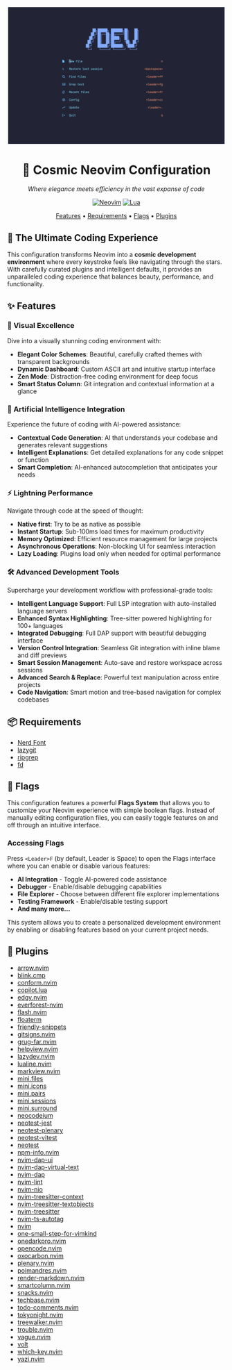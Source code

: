 <div align="center">
  <img src="assets/readme/neovim.png" alt="Neovim Logo" width="500"/>
  
  # 🌌 Cosmic Neovim Configuration
  
  *Where elegance meets efficiency in the vast expanse of code*
  
  [![Neovim](https://img.shields.io/badge/Neovim-%2311AB00.svg?style=for-the-badge&logo=neovim&logoColor=white)](https://neovim.io/)
  [![Lua](https://img.shields.io/badge/lua-%232C2D72.svg?style=for-the-badge&logo=lua&logoColor=white)](https://www.lua.org/)
  
  <p align="center">
    <a href="#-features">Features</a> •
    <a href="#-requirements">Requirements</a> •
    <a href="#-flags">Flags</a> •
    <a href="#-plugins">Plugins</a>
  </p>
</div>

## 🌟 The Ultimate Coding Experience

This configuration transforms Neovim into a **cosmic development environment** where every keystroke feels like navigating through the stars. With carefully curated plugins and intelligent defaults, it provides an unparalleled coding experience that balances beauty, performance, and functionality.

## ✨ Features

### 🎨 Visual Excellence
Dive into a visually stunning coding environment with:
- **Elegant Color Schemes**: Beautiful, carefully crafted themes with transparent backgrounds
- **Dynamic Dashboard**: Custom ASCII art and intuitive startup interface
- **Zen Mode**: Distraction-free coding environment for deep focus
- **Smart Status Column**: Git integration and contextual information at a glance

### 🧠 Artificial Intelligence Integration
Experience the future of coding with AI-powered assistance:
- **Contextual Code Generation**: AI that understands your codebase and generates relevant suggestions
- **Intelligent Explanations**: Get detailed explanations for any code snippet or function
- **Smart Completion**: AI-enhanced autocompletion that anticipates your needs

### ⚡ Lightning Performance
Navigate through code at the speed of thought:
- **Native first**: Try to be as native as possible
- **Instant Startup**: Sub-100ms load times for maximum productivity
- **Memory Optimized**: Efficient resource management for large projects
- **Asynchronous Operations**: Non-blocking UI for seamless interaction
- **Lazy Loading**: Plugins load only when needed for optimal performance

### 🛠️ Advanced Development Tools
Supercharge your development workflow with professional-grade tools:
- **Intelligent Language Support**: Full LSP integration with auto-installed language servers
- **Enhanced Syntax Highlighting**: Tree-sitter powered highlighting for 100+ languages
- **Integrated Debugging**: Full DAP support with beautiful debugging interface
- **Version Control Integration**: Seamless Git integration with inline blame and diff previews
- **Smart Session Management**: Auto-save and restore workspace across sessions
- **Advanced Search & Replace**: Powerful text manipulation across entire projects
- **Code Navigation**: Smart motion and tree-based navigation for complex codebases

## 📦 Requirements

- [Nerd Font](https://www.nerdfonts.com/)
- [lazygit](https://github.com/jesseduffield/lazygit)
- [ripgrep](https://github.com/BurntSushi/ripgrep)
- [fd](https://github.com/sharkdp/fd)

## 🏁 Flags

This configuration features a powerful **Flags System** that allows you to customize your Neovim experience with simple boolean flags. Instead of manually editing configuration files, you can easily toggle features on and off through an intuitive interface.

### Accessing Flags
Press `<Leader>F` (by default, Leader is Space) to open the Flags interface where you can enable or disable various features:

- **AI Integration** - Toggle AI-powered code assistance
- **Debugger** - Enable/disable debugging capabilities
- **File Explorer** - Choose between different file explorer implementations
- **Testing Framework** - Enable/disable testing support
- **And many more...**

This system allows you to create a personalized development environment by enabling or disabling features based on your current project needs.

## 🔌 Plugins

- [arrow.nvim](https://github.com/otavioschwanck/arrow.nvim)
- [blink.cmp](https://github.com/saghen/blink.cmp)
- [conform.nvim](https://github.com/stevearc/conform.nvim)
- [copilot.lua](https://github.com/zbirenbaum/copilot.lua)
- [edgy.nvim](https://github.com/folke/edgy.nvim)
- [everforest-nvim](https://github.com/neanias/everforest-nvim)
- [flash.nvim](https://github.com/folke/flash.nvim)
- [floaterm](https://github.com/nvzone/floaterm)
- [friendly-snippets](https://github.com/rafamadriz/friendly-snippets)
- [gitsigns.nvim](https://github.com/lewis6991/gitsigns.nvim)
- [grug-far.nvim](https://github.com/MagicDuck/grug-far.nvim)
- [helpview.nvim](https://github.com/OXY2DEV/helpview.nvim)
- [lazydev.nvim](https://github.com/folke/lazydev.nvim)
- [lualine.nvim](https://github.com/nvim-lualine/lualine.nvim)
- [markview.nvim](https://github.com/OXY2DEV/markview.nvim)
- [mini.files](https://github.com/echasnovski/mini.files)
- [mini.icons](https://github.com/echasnovski/mini.icons)
- [mini.pairs](https://github.com/echasnovski/mini.pairs)
- [mini.sessions](https://github.com/echasnovski/mini.sessions)
- [mini.surround](https://github.com/echasnovski/mini.surround)
- [neocodeium](https://github.com/monkoose/neocodeium)
- [neotest-jest](https://github.com/nvim-neotest/neotest-jest)
- [neotest-plenary](https://github.com/nvim-neotest/neotest-plenary)
- [neotest-vitest](https://github.com/marilari88/neotest-vitest)
- [neotest](https://github.com/nvim-neotest/neotest)
- [npm-info.nvim](https://github.com/pxnditxyr/npm-info.nvim)
- [nvim-dap-ui](https://github.com/rcarriga/nvim-dap-ui)
- [nvim-dap-virtual-text](https://github.com/theHamsta/nvim-dap-virtual-text)
- [nvim-dap](https://github.com/mfussenegger/nvim-dap)
- [nvim-lint](https://github.com/mfussenegger/nvim-lint)
- [nvim-nio](https://github.com/nvim-neotest/nvim-nio)
- [nvim-treesitter-context](https://github.com/nvim-treesitter/nvim-treesitter-context)
- [nvim-treesitter-textobjects](https://github.com/nvim-treesitter/nvim-treesitter-textobjects)
- [nvim-treesitter](https://github.com/nvim-treesitter/nvim-treesitter)
- [nvim-ts-autotag](https://github.com/windwp/nvim-ts-autotag)
- [nvim](https://github.com/catppuccin/nvim)
- [one-small-step-for-vimkind](https://github.com/jbyuki/one-small-step-for-vimkind)
- [onedarkpro.nvim](https://github.com/olimorris/onedarkpro.nvim)
- [opencode.nvim](https://github.com/NickvanDyke/opencode.nvim)
- [oxocarbon.nvim](https://github.com/nyoom-engineering/oxocarbon.nvim)
- [plenary.nvim](https://github.com/nvim-lua/plenary.nvim)
- [poimandres.nvim](https://github.com/olivercederborg/poimandres.nvim)
- [render-markdown.nvim](https://github.com/MeanderingProgrammer/render-markdown.nvim)
- [smartcolumn.nvim](https://github.com/m4xshen/smartcolumn.nvim)
- [snacks.nvim](https://github.com/folke/snacks.nvim)
- [techbase.nvim](https://github.com/mcauley-penney/techbase.nvim)
- [todo-comments.nvim](https://github.com/folke/todo-comments.nvim)
- [tokyonight.nvim](https://github.com/folke/tokyonight.nvim)
- [treewalker.nvim](https://github.com/aaronik/treewalker.nvim)
- [trouble.nvim](https://github.com/folke/trouble.nvim)
- [vague.nvim](https://github.com/vague2k/vague.nvim)
- [volt](https://github.com/nvzone/volt)
- [which-key.nvim](https://github.com/folke/which-key.nvim)
- [yazi.nvim](https://github.com/mikavilpas/yazi.nvim)
